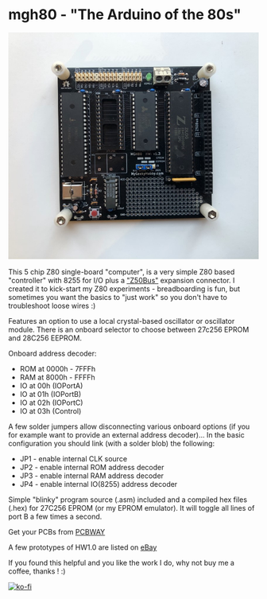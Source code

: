# mgh80 - "The Arduino of the 80s"

![picture of v1.0](https://github.com/Kris-Sekula/mgh80/blob/main/mgh80_v1.3_front.jpg)

This 5 chip Z80 single-board "computer", is a very simple Z80 based "controller" with 8255 for I/O plus a ["Z50Bus"](http://linc.no/products/z50bus/) expansion connector. I created it to kick-start my Z80 experiments - breadboarding is fun, but sometimes you want the basics to "just work" so you don't have to troubleshoot loose wires :) 

Features an option to use a local crystal-based oscillator or oscillator module. There is an onboard selector to choose between 27c256 EPROM and 28C256 EEPROM.

Onboard address decoder:
* ROM at 0000h - 7FFFh
* RAM at 8000h - FFFFh
* IO at 00h (IOPortA)
* IO at 01h (IOPortB)
* IO at 02h (IOPortC)
* IO at 03h (Control)

A few solder jumpers allow disconnecting various onboard options (if you for example want to provide an external address decoder)... In the basic configuration you should link (with a solder blob) the following:
* JP1 - enable internal CLK source
* JP2 - enable internal ROM address decoder
* JP3 - enable internal RAM address decoder
* JP4 - enable internal IO(8255) address decoder

Simple "blinky" program source (.asm) included and a compiled hex files (.hex) for 27C256 EPROM (or my EPROM emulator). It will toggle all lines of port B a few times a second.

Get your PCBs from [PCBWAY](https://www.pcbway.com/project/shareproject/mgh80___the_Arduino_of_the_80s__simple_z80_based__microcontroller____sbc_.html)

A few prototypes of HW1.0 are listed on [eBay](https://www.ebay.com/sch/avr4sale/m.html?_nkw=&_armrs=1&_ipg=&_from=)

If you found this helpful and you like the work I do, why not buy me a coffee, thanks ! :)

[![ko-fi](https://www.ko-fi.com/img/githubbutton_sm.svg)](https://ko-fi.com/R6R52KGCD)

